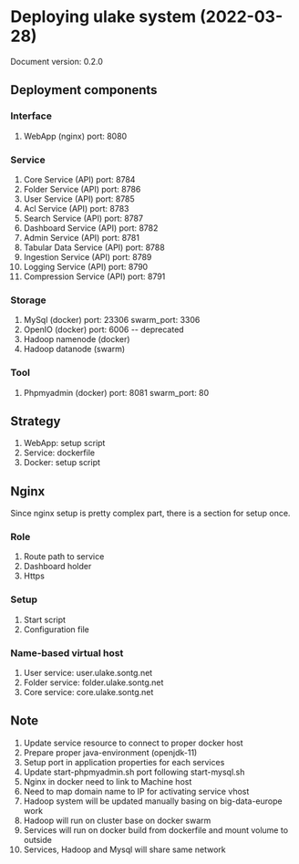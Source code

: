 # Deploying ulake system (2022-03-28)

Document version: 0.2.0

## Deployment components

### Interface

1. WebApp (nginx)                   port: 8080

### Service

1. Core Service (API)               port: 8784
2. Folder Service (API)             port: 8786
3. User Service (API)               port: 8785
4. Acl Service (API)                port: 8783
7. Search Service (API)             port: 8787
6. Dashboard Service (API)          port: 8782
7. Admin Service (API)              port: 8781
8. Tabular Data Service (API)       port: 8788
9. Ingestion Service (API)          port: 8789
10. Logging Service (API)           port: 8790
10. Compression Service (API)       port: 8791

### Storage

1. MySql (docker)                   port: 23306 swarm_port: 3306
2. OpenIO (docker)                  port: 6006 -- deprecated
3. Hadoop namenode (docker)
4. Hadoop datanode (swarm)

### Tool

1. Phpmyadmin (docker)               port: 8081 swarm_port: 80

## Strategy

1. WebApp: setup script
2. Service: dockerfile
3. Docker: setup script

## Nginx

Since nginx setup is pretty complex part, there is a section for setup once.

### Role

1. Route path to service
2. Dashboard holder
3. Https

### Setup

1. Start script
2. Configuration file

### Name-based virtual host

1. User service: user.ulake.sontg.net
2. Folder service: folder.ulake.sontg.net
3. Core service: core.ulake.sontg.net

## Note

1. Update service resource to connect to proper docker host
2. Prepare proper java-environment (openjdk-11)
3. Setup port in application properties for each services
4. Update start-phpmyadmin.sh port following start-mysql.sh
5. Nginx in docker need to link to Machine host
6. Need to map domain name to IP for activating service vhost
7. Hadoop system will be updated manually basing on big-data-europe work
8. Hadoop will run on cluster base on docker swarm
9. Services will run on docker build from dockerfile and mount volume to outside
10. Services, Hadoop and Mysql will share same network
